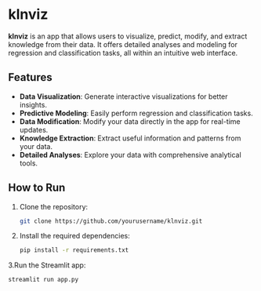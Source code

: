 # klnviz

**klnviz** is an app that allows users to visualize, predict, modify, and extract knowledge from their data. It offers detailed analyses and modeling for regression and classification tasks, all within an intuitive web interface.

## Features
- **Data Visualization**: Generate interactive visualizations for better insights.
- **Predictive Modeling**: Easily perform regression and classification tasks.
- **Data Modification**: Modify your data directly in the app for real-time updates.
- **Knowledge Extraction**: Extract useful information and patterns from your data.
- **Detailed Analyses**: Explore your data with comprehensive analytical tools.

## How to Run
1. Clone the repository:
   
   ```bash
   git clone https://github.com/yourusername/klnviz.git
3. Install the required dependencies:
   
   ```bash
   pip install -r requirements.txt
3.Run the Streamlit app:

  ```bash
  streamlit run app.py
   
